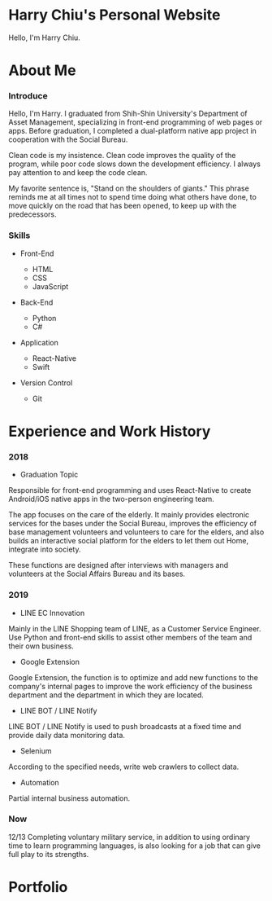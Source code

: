 # Harry Chiu's Personal Website

Hello, I'm Harry Chiu.

# About Me

### Introduce

Hello, I'm Harry. I graduated from Shih-Shin University's Department of Asset Management,
specializing in front-end programming of web pages or apps. Before graduation, I completed a
dual-platform native app project in cooperation with the Social Bureau.

Clean code is my insistence. Clean code improves the quality of the program, while poor code slows
down the development efficiency. I always pay attention to and keep the code clean.

My favorite sentence is, "Stand on the shoulders of giants." This phrase reminds me at all times not
to spend time doing what others have done, to move quickly on the road that has been opened, to keep
up with the predecessors.

### Skills

- Front-End

  - HTML
  - CSS
  - JavaScript

- Back-End

  - Python
  - C#

- Application

  - React-Native
  - Swift

- Version Control

  - Git

# Experience and Work History

### 2018

- Graduation Topic

Responsible for front-end programming and uses React-Native
to create Android/iOS native apps in the two-person engineering team.

The app focuses on the care of the elderly. It mainly provides electronic services
for the bases under the Social Bureau, improves the efficiency of base management volunteers
and volunteers to care for the elders, and also builds an interactive social platform for
the elders to let them out Home, integrate into society.

These functions are designed after interviews with managers and volunteers
at the Social Affairs Bureau and its bases.

### 2019

- LINE EC Innovation

Mainly in the LINE Shopping team of LINE, as a Customer Service Engineer.
Use Python and front-end skills to assist other members of the team and their own business.

- Google Extension

Google Extension, the function is to optimize and add new functions to the company's
internal pages to improve the work efficiency of the business department and the
department in which they are located.

- LINE BOT / LINE Notify

LINE BOT / LINE Notify is used to push broadcasts at a fixed time and provide daily data monitoring data.

- Selenium

According to the specified needs, write web crawlers to collect data.

- Automation

Partial internal business automation.

### Now

12/13 Completing voluntary military service, in addition to using ordinary time to learn
  programming languages, is also looking for a job that can give full play to its strengths.

# Portfolio
